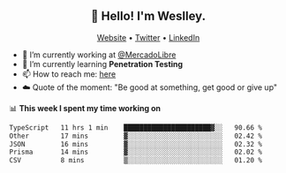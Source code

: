 <h2 align="center">👋 Hello! I'm Weslley.</h2>
<p align="center">
  <a href="http://weslleyneri.com.br">Website</a> •
  <a href="https://twitter.com/Weslley_Neri">Twitter</a> •
  <a href="https://www.linkedin.com/in/weslley-neri-3658908b">LinkedIn</a>
</p>


- 🔭 I’m currently working at [@MercadoLibre](https://github.com/mercadolibre)
- 🌱 I’m currently learning **Penetration Testing**
- 📫 How to reach me: [here](mailto:weslley39@gmail.com)
- ☁️ Quote of the moment: "Be good at something, get good or give up"

📊 **This week I spent my time working on**
<!--START_SECTION:waka-->

```txt
TypeScript   11 hrs 1 min    ██████████████████████▓░░   90.66 %
Other        17 mins         ▓░░░░░░░░░░░░░░░░░░░░░░░░   02.42 %
JSON         16 mins         ▓░░░░░░░░░░░░░░░░░░░░░░░░   02.32 %
Prisma       14 mins         ▓░░░░░░░░░░░░░░░░░░░░░░░░   02.02 %
CSV          8 mins          ▒░░░░░░░░░░░░░░░░░░░░░░░░   01.20 %
```

<!--END_SECTION:waka-->

<!-- Inspired by https://github.com/gruselhaus/gruselhaus -->